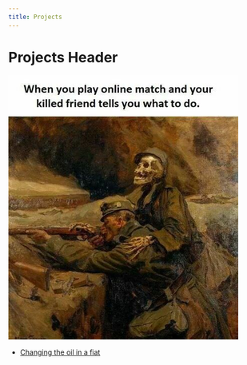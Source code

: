 ```yaml
---
title: Projects
---
```


# Projects Header

![game meme](/imgs/test.jpg)

* [Changing the oil in a fiat][0]

[0]: /projects/tobys_oil/
